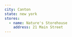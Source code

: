 ```yaml
---
city: Canton
state: new york
stores:
  - name: Nature's Storehouse
    address: 21 Main Street
---
```

